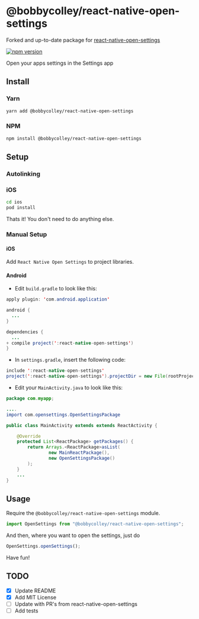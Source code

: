 # @bobbycolley/react-native-open-settings

Forked and up-to-date package for [react-native-open-settings](https://github.com/lunarmayor/react-native-open-settings)

[![npm version](https://badge.fury.io/js/%40bobbycolley%2Freact-native-open-settings.svg)](https://badge.fury.io/js/%40bobbycolley%2Freact-native-open-settings)

Open your apps settings in the Settings app

## Install

### Yarn

```bash
yarn add @bobbycolley/react-native-open-settings
```

### NPM

```bash
npm install @bobbycolley/react-native-open-settings
```

## Setup

### Autolinking

### iOS

```bash
cd ios
pod install
```

Thats it! You don't need to do anything else.

### Manual Setup

#### iOS

Add `React Native Open Settings` to project libraries.

#### Android

- Edit `build.gradle` to look like this:

```java
apply plugin: 'com.android.application'

android {
  ...
}

dependencies {
  ...
+ compile project(':react-native-open-settings')
}
```

- In `settings.gradle`, insert the following code:

```java
include ':react-native-open-settings'
project(':react-native-open-settings').projectDir = new File(rootProject.projectDir, '../node_modules/react-native-open-settings/android')
```

- Edit your `MainActivity.java` to look like this:

```java
package com.myapp;

....
import com.opensettings.OpenSettingsPackage

public class MainActivity extends extends ReactActivity {

    @Override
    protected List<ReactPackage> getPackages() {
        return Arrays.<ReactPackage>asList(
                new MainReactPackage(),
                new OpenSettingsPackage()
        );
    }
    ...
}
```

## Usage

Require the `@bobbycolley/react-native-open-settings` module.

```javascript
import OpenSettings from "@bobbycolley/react-native-open-settings";
```

And then, where you want to open the settings, just do

```javascript
OpenSettings.openSettings();
```

Have fun!

## TODO

- [x] Update README
- [x] Add MIT License
- [ ] Update with PR's from react-native-open-settings
- [ ] Add tests
